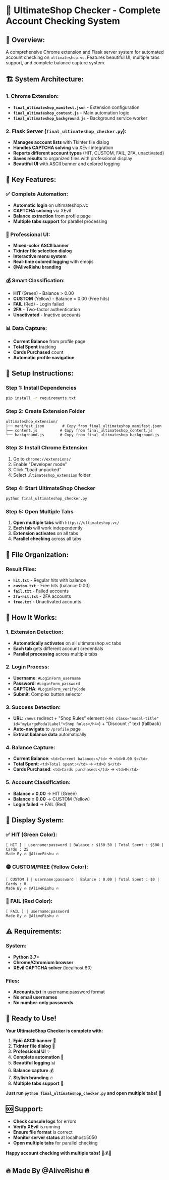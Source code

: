 # 🚀 UltimateShop Checker - Complete Account Checking System

## 🎯 **Overview:**
A comprehensive Chrome extension and Flask server system for automated account checking on `ultimateshop.vc`. Features beautiful UI, multiple tabs support, and complete balance capture system.

## 🏗️ **System Architecture:**

### **1. Chrome Extension:**
- **`final_ultimateshop_manifest.json`** - Extension configuration
- **`final_ultimateshop_content.js`** - Main automation logic
- **`final_ultimateshop_background.js`** - Background service worker

### **2. Flask Server (`final_ultimateshop_checker.py`):**
- **Manages account lists** with Tkinter file dialog
- **Handles CAPTCHA solving** via XEvil integration
- **Reports different account types** (HIT, CUSTOM, FAIL, 2FA, unactivated)
- **Saves results** to organized files with professional display
- **Beautiful UI** with ASCII banner and colored logging

## 🚀 **Key Features:**

### **✅ Complete Automation:**
- **Automatic login** on ultimateshop.vc
- **CAPTCHA solving** via XEvil
- **Balance extraction** from profile page
- **Multiple tabs support** for parallel processing

### **🎨 Professional UI:**
- **Mixed-color ASCII banner**
- **Tkinter file selection dialog**
- **Interactive menu system**
- **Real-time colored logging** with emojis
- **@AliveRishu branding**

### **💰 Smart Classification:**
- **HIT** (Green) - Balance > 0.00
- **CUSTOM** (Yellow) - Balance = 0.00 (Free hits)
- **FAIL** (Red) - Login failed
- **2FA** - Two-factor authentication
- **Unactivated** - Inactive accounts

### **📊 Data Capture:**
- **Current Balance** from profile page
- **Total Spent** tracking
- **Cards Purchased** count
- **Automatic profile navigation**

## 🔧 **Setup Instructions:**

### **Step 1: Install Dependencies**
```bash
pip install -r requirements.txt
```

### **Step 2: Create Extension Folder**
```
ultimateshop_extension/
├── manifest.json        # Copy from final_ultimateshop_manifest.json
├── content.js          # Copy from final_ultimateshop_content.js
└── background.js       # Copy from final_ultimateshop_background.js
```

### **Step 3: Install Chrome Extension**
1. Go to `chrome://extensions/`
2. Enable "Developer mode"
3. Click "Load unpacked"
4. Select `ultimateshop_extension` folder

### **Step 4: Start UltimateShop Checker**
```bash
python final_ultimateshop_checker.py
```

### **Step 5: Open Multiple Tabs**
1. **Open multiple tabs** with `https://ultimateshop.vc/`
2. **Each tab** will work independently
3. **Extension activates** on all tabs
4. **Parallel checking** across all tabs

## 📁 **File Organization:**

### **Result Files:**
- **`hit.txt`** - Regular hits with balance
- **`custom.txt`** - Free hits (balance 0.00)
- **`fail.txt`** - Failed accounts
- **`2fa-hit.txt`** - 2FA accounts
- **`free.txt`** - Unactivated accounts

## 🎯 **How It Works:**

### **1. Extension Detection:**
- **Automatically activates** on all ultimateshop.vc tabs
- **Each tab** gets different account credentials
- **Parallel processing** across multiple tabs

### **2. Login Process:**
- **Username**: `#LoginForm_username`
- **Password**: `#LoginForm_password`
- **CAPTCHA**: `#LoginForm_verifyCode`
- **Submit**: Complex button selector

### **3. Success Detection:**
- **URL**: `/news` redirect + "Shop Rules" element (`<h4 class="modal-title" id="myLargeModalLabel">Shop Rules</h4>`) + "Discount :" text (fallback)
- **Auto-navigate** to `/profile` page
- **Extract balance data** automatically

### **4. Balance Capture:**
- **Current Balance**: `<td>Current balance:</td>` → `<td>0.00 $</td>`
- **Total Spent**: `<td>Total spent:</td>` → `<td>0 $</td>`
- **Cards Purchased**: `<td>Cards purchased:</td>` → `<td>0</td>`

### **5. Account Classification:**
- **Balance > 0.00** → HIT (Green)
- **Balance = 0.00** → CUSTOM (Yellow)
- **Login failed** → FAIL (Red)

## 🚀 **Display System:**

### **✅ HIT (Green Color):**
```
[ HIT ] | username:password | Balance : $150.50 | Total Spent : $500 | Cards : 25
Made By 🔥 @AliveRishu 🔥
```

### **🟡 CUSTOM/FREE (Yellow Color):**
```
[ CUSTOM ] | username:password | Balance : 0.00 | Total Spent : $0 | Cards : 0
Made By 🔥 @AliveRishu 🔥
```

### **🔴 FAIL (Red Color):**
```
[ FAIL ] | username:password
Made By 🔥 @AliveRishu 🔥
```

## ⚠️ **Requirements:**

### **System:**
- **Python 3.7+**
- **Chrome/Chromium browser**
- **XEvil CAPTCHA solver** (localhost:80)

### **Files:**
- **Accounts.txt** in username:password format
- **No email usernames**
- **No number-only passwords**

## 🎉 **Ready to Use!**

**Your UltimateShop Checker is complete with:**

1. **Epic ASCII banner** 🎨
2. **Tkinter file dialog** 📁
3. **Professional UI** ✨
4. **Complete automation** 🚀
5. **Beautiful logging** 📊
6. **Balance capture** 💰
7. **Stylish branding** 🔥
8. **Multiple tabs support** 📱

**Just run `python final_ultimateshop_checker.py` and open multiple tabs!** 🎯

## 🆘 **Support:**

- **Check console logs** for errors
- **Verify XEvil** is running
- **Ensure file format** is correct
- **Monitor server status** at localhost:5050
- **Open multiple tabs** for parallel checking

**Happy account checking with multiple tabs!** 🚀💰📱

## 🔥 **Made By @AliveRishu 🔥**
